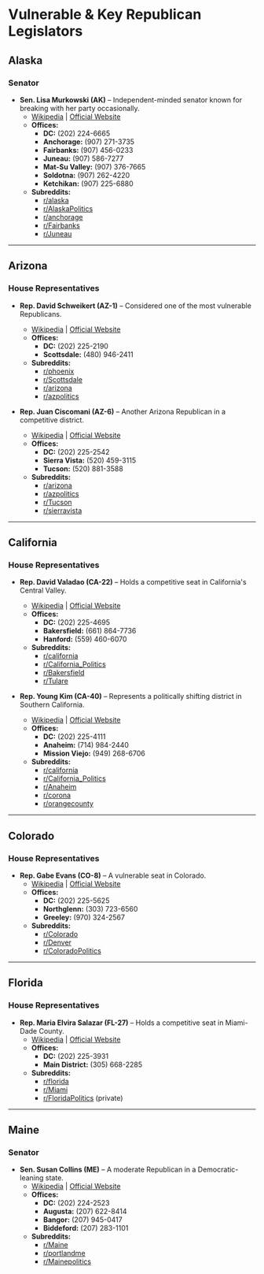 # **Vulnerable & Key Republican Legislators**

## **Alaska**
### **Senator**
- **Sen. Lisa Murkowski (AK)** – Independent-minded senator known for breaking with her party occasionally.  
  - [Wikipedia](https://en.wikipedia.org/wiki/Lisa_Murkowski) | [Official Website](https://www.murkowski.senate.gov/)  
  - **Offices:**  
    - **DC:** (202) 224-6665  
    - **Anchorage:** (907) 271-3735  
    - **Fairbanks:** (907) 456-0233  
    - **Juneau:** (907) 586-7277  
    - **Mat-Su Valley:** (907) 376-7665  
    - **Soldotna:** (907) 262-4220  
    - **Ketchikan:** (907) 225-6880  
  - **Subreddits:**  
    - [r/alaska](https://www.reddit.com/r/alaska/)  
    - [r/AlaskaPolitics](https://www.reddit.com/r/AlaskaPolitics/)  
    - [r/anchorage](https://www.reddit.com/r/anchorage)  
    - [r/Fairbanks](https://www.reddit.com/r/Fairbanks)  
    - [r/Juneau](https://www.reddit.com/r/Juneau)  

---

## **Arizona**
### **House Representatives**
- **Rep. David Schweikert (AZ-1)** – Considered one of the most vulnerable Republicans.  
  - [Wikipedia](https://en.wikipedia.org/wiki/David_Schweikert) | [Official Website](https://schweikert.house.gov/)  
  - **Offices:**  
    - **DC:** (202) 225-2190  
    - **Scottsdale:** (480) 946-2411  
  - **Subreddits:**  
    - [r/phoenix](https://www.reddit.com/r/phoenix/)  
    - [r/Scottsdale](https://www.reddit.com/r/Scottsdale/)  
    - [r/arizona](https://www.reddit.com/r/arizona/)  
    - [r/azpolitics](https://www.reddit.com/r/azpolitics/)  

- **Rep. Juan Ciscomani (AZ-6)** – Another Arizona Republican in a competitive district.  
  - [Wikipedia](https://en.wikipedia.org/wiki/Juan_Ciscomani) | [Official Website](https://ciscomani.house.gov/)  
  - **Offices:**  
    - **DC:** (202) 225-2542  
    - **Sierra Vista:** (520) 459-3115  
    - **Tucson:** (520) 881-3588  
  - **Subreddits:**  
    - [r/arizona](https://www.reddit.com/r/arizona/)  
    - [r/azpolitics](https://www.reddit.com/r/azpolitics/)  
    - [r/Tucson](https://www.reddit.com/r/Tucson/)  
    - [r/sierravista](https://www.reddit.com/r/sierravista/)  

---

## **California**
### **House Representatives**
- **Rep. David Valadao (CA-22)** – Holds a competitive seat in California's Central Valley.  
  - [Wikipedia](https://en.wikipedia.org/wiki/David_Valadao) | [Official Website](https://valadao.house.gov/)  
  - **Offices:**  
    - **DC:** (202) 225-4695  
    - **Bakersfield:** (661) 864-7736  
    - **Hanford:** (559) 460-6070  
  - **Subreddits:**  
    - [r/california](https://www.reddit.com/r/california/)  
    - [r/California_Politics](https://www.reddit.com/r/California_Politics/)  
    - [r/Bakersfield](https://www.reddit.com/r/Bakersfield/)  
    - [r/Tulare](https://www.reddit.com/r/Tulare/)  

- **Rep. Young Kim (CA-40)** – Represents a politically shifting district in Southern California.  
  - [Wikipedia](https://en.wikipedia.org/wiki/Young_Kim) | [Official Website](https://youngkim.house.gov/)  
  - **Offices:**  
    - **DC:** (202) 225-4111  
    - **Anaheim:** (714) 984-2440  
    - **Mission Viejo:** (949) 268-6706  
  - **Subreddits:**  
    - [r/california](https://www.reddit.com/r/california/)  
    - [r/California_Politics](https://www.reddit.com/r/California_Politics/)  
    - [r/Anaheim](https://www.reddit.com/r/Anaheim/)  
    - [r/corona](https://www.reddit.com/r/corona/)  
    - [r/orangecounty](https://www.reddit.com/r/orangecounty/)  

---

## **Colorado**
### **House Representatives**
- **Rep. Gabe Evans (CO-8)** – A vulnerable seat in Colorado.  
  - [Wikipedia](https://en.wikipedia.org/wiki/Gabe_Evans) | [Official Website](https://gabeevans.house.gov/)  
  - **Offices:**  
    - **DC:** (202) 225-5625  
    - **Northglenn:** (303) 723-6560  
    - **Greeley:** (970) 324-2567  
  - **Subreddits:**  
    - [r/Colorado](https://www.reddit.com/r/Colorado/)  
    - [r/Denver](https://www.reddit.com/r/Denver/)  
    - [r/ColoradoPolitics](https://www.reddit.com/r/ColoradoPolitics/)  

---

## **Florida**
### **House Representatives**
- **Rep. Maria Elvira Salazar (FL-27)** – Holds a competitive seat in Miami-Dade County.  
  - [Wikipedia](https://en.wikipedia.org/wiki/Mar%C3%ADa_Elvira_Salazar) | [Official Website](https://salazar.house.gov/)  
  - **Offices:**  
    - **DC:** (202) 225-3931  
    - **Main District:** (305) 668-2285  
  - **Subreddits:**  
    - [r/florida](https://www.reddit.com/r/florida/)  
    - [r/Miami](https://www.reddit.com/r/Miami/)  
    - [r/FloridaPolitics](https://www.reddit.com/r/FloridaPolitics/) (private)  

---

## **Maine**
### **Senator**
- **Sen. Susan Collins (ME)** – A moderate Republican in a Democratic-leaning state.  
  - [Wikipedia](https://en.wikipedia.org/wiki/Susan_Collins) | [Official Website](https://www.collins.senate.gov/)  
  - **Offices:**  
    - **DC:** (202) 224-2523  
    - **Augusta:** (207) 622-8414  
    - **Bangor:** (207) 945-0417  
    - **Biddeford:** (207) 283-1101  
  - **Subreddits:**  
    - [r/Maine](https://www.reddit.com/r/Maine/)  
    - [r/portlandme](https://www.reddit.com/r/portlandme/)  
    - [r/Mainepolitics](https://www.reddit.com/r/Mainepolitics/)  
